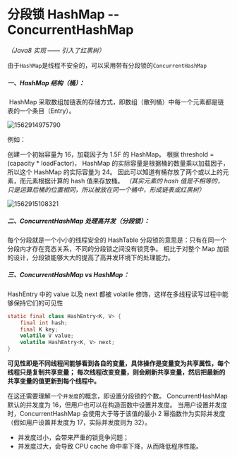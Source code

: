 # 分段锁 HashMap -- ConcurrentHashMap

*（Java8 实现 —— 引入了红黑树）*

由于`HashMap`是线程不安全的，可以采用带有分段锁的`ConcurrentHashMap`

##### 一、HashMap 结构（桶）：

​		HashMap 采取数组加链表的存储方式，即数组（散列桶）中每一个元素都是链表的一个条目（Entry）。

![1562914975790](D:\GitBook\About_Java\Java高并发拓展\assets\1562914975790.png)

例如：

创建一个初始容量为 16，加载因子为 1.5F 的 HashMap。
根据 threshold = (capacity * loadFactor)，
HashMap 的实际容量是根据桶的数量乘以加载因子，所以这个 HashMap 的实际容量为 24。
因此可以知道有桶存放了两个或以上的元素，而元素根据计算的 hash 值来存放桶。
*（其实元素的 hash 值是不相等的，只是运算后桶的位置相同，所以被放在同一个桶中，形成链表或红黑树）*

![1562915108321](D:\GitBook\About_Java\Java高并发拓展\assets\1562915108321.png)

##### 二、ConcurrentHashMap 处理高并发（分段锁）：

每个分段就是一个小小的线程安全的 HashTable
分段锁的意思是：只有在同一个分段内才存在竞态关系，不同的分段锁之间没有锁竞争。
相比于对整个 Map 加锁的设计，分段锁能够大大的提高了高并发环境下的处理能力。

##### 三、ConcurrentHashMap vs HashMap：

HashEntry 中的 value 以及 next 都被 volatile 修饰，这样在多线程读写过程中能够保持它们的可见性

````java
static final class HashEntry<K, V> {
    final int hash;
    final K key;
    volatile V value;
    volatile HashEntry<K, V> next;
}
````

**可见性即是不同线程间能够看到各自的变量，具体操作是变量变为共享属性，每个线程只是复制共享变量；**
**每次线程改变变量，则会刷新共享变量，然后把最新的共享变量的值更新到每个线程中。**

在这还需要理解一个`并发度`的概念，即设置分段锁的个数。
ConcurrentHashMap 默认的并发度为 16，但用户也可以在构造函数中设置并发度。
当用户设置并发度时，ConcurrentHashMap 会使用大于等于该值的最小 2 幂指数作为实际并发度（假如用户设置并发度为 17，实际并发度则为 32）。

* 并发度过小，会带来严重的锁竞争问题；
* 并发度过大，会导致 CPU cache 命中率下降，从而降低程序性能。